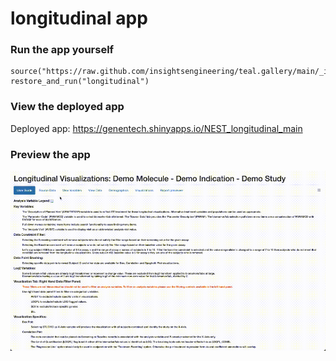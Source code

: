
<!-- Generated by app_readme_template.Rmd and generate_app_readme.R: do not edit by hand-->

# longitudinal app

### Run the app yourself

    source("https://raw.github.com/insightsengineering/teal.gallery/main/_internal/utils/sourceme.R")
    restore_and_run("longitudinal")

### View the deployed app

Deployed app: <https://genentech.shinyapps.io/NEST_longitudinal_main>

### Preview the app

![](../_internal/quarto/assets/img/longitudinal.gif)<!-- -->
